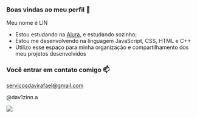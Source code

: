### Boas vindas ao meu perfil 💙

Meu nome é LIN

- Estou estudando na [Alura](https://www.alura.com.br), e estudando sozinho;
- Estou me desenvolvendo na linguagem JavaScript, CSS, HTML e C++
- Utilizo esse espaço para minha organização e compartilhamento dos meu projetos desenvolvidos

### Você entrar em contato comigo 📫

servicosdavirafael@gmail.com

@dav1zinn.a

![](https://c.tenor.com/P7hCyZlzDH4AAAAC/tenor.gif)
